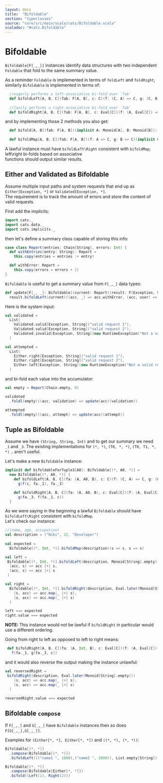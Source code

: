 ```yaml
---
layout: docs
title:  "Bifoldable"
section: "typeclasses"
source: "core/src/main/scala/cats/Bifoldable.scala"
scaladoc: "#cats.Bifoldable"
---
```


# Bifoldable

`Bifoldable[F[_,_]]` instances identify data structures with two independent `Foldable` that fold to the same summary value.

As a reminder `Foldable` is implemented in terms of `foldLeft` and `foldRight`; similarly `Bifoldable` is implemented in terms of:
```scala
  //eagerly performs a left-associative bi-fold over `fab` 
  def bifoldLeft[A, B, C](fab: F[A, B], c: C)(f: (C, A) => C, g: (C, B) => C): C
  
  //lazily performs a right-associative bi-fold over `fab` 
  def bifoldRight[A, B, C](fab: F[A, B], c: Eval[C])(f: (A, Eval[C]) => Eval[C], g: (B, Eval[C]) => Eval[C]): Eval[C]
```
and by implementing those 2 methods you also get:
```scala
  def bifold[A, B](fab: F[A, B])(implicit A: Monoid[A], B: Monoid[B]): (A, B)
  
  def bifoldMap[A, B, C](fab: F[A, B])(f: A => C, g: B => C)(implicit C: Monoid[C]): C
```
A lawful instance must have `bifoldLeft\Right` consistent with `bifoldMap`; left\right bi-folds based on associative  
functions should output similar results. 

## Either and Validated as Bifoldable

Assume multiple input paths and system requests that end up as `Either[Exception, *]` or `Validated[Exception, *]`.  
The requirement is to track the amount of errors and store the content of valid requests.

First add the implicits:
```scala mdoc
import cats._
import cats.data._
import cats.implicits._
```

then let's define a summary class capable of storing this info:
```scala mdoc
case class Report(entries: Chain[String], errors: Int) {
  def withEntries(entry: String): Report =
    this.copy(entries = entries :+ entry)

  def withError: Report =
    this.copy(errors = errors + 1)
}
```

`Bifoldable` is useful to get a summary value from `F[_,_]` data types:
```scala mdoc
def update[F[_, _]: Bifoldable](current: Report)(result: F[Exception, String]): Report =
  result.bifoldLeft(current)((acc, _) => acc.withError, (acc, user) => acc.withEntries(user))
```

Here is the system input:
```scala mdoc
val validated =
  List(
    Validated.valid[Exception, String]("valid request 1"),
    Validated.valid[Exception, String]("valid request 2"),
    Validated.invalid[Exception, String](new RuntimeException("Not a valid request"))
  )

val attempted =
  List(
    Either.right[Exception, String]("valid request 1"),
    Either.right[Exception, String]("valid request 2"),
    Either.left[Exception, String](new RuntimeException("Not a valid request"))
  )
```

and bi-fold each value into the accumulator:
```scala mdoc
val empty = Report(Chain.empty, 0)

validated
  .foldl(empty)((acc, validation) => update(acc)(validation))

attempted
  .foldl(empty)((acc, attempt) => update(acc)(attempt))
```

## Tuple as Bifoldable

Assume we have `(String, String, Int)`  and to get our summary we need `_1` and `_3`.
The existing implementations for `(*, *)`, `(T0, *, *)`, `(T0, T1, *, *)` .. aren't useful.

Let's make a new `Bifoldable` instance:
```scala mdoc
implicit def bifoldableForTuple3[A0]: Bifoldable[(*, A0, *)] =
  new Bifoldable[(*, A0, *)] {
    def bifoldLeft[A, B, C](fa: (A, A0, B), c: C)(f: (C, A) => C, g: (C, B) => C): C =
      g(f(c, fa._1), fa._3)

    def bifoldRight[A, B, C](fa: (A, A0, B), c: Eval[C])(f: (A, Eval[C]) => Eval[C], g: (B, Eval[C]) => Eval[C]): Eval[C] =
      g(fa._3, f(fa._1, c))
  }
```
As we were saying in the beginning a lawful `Bifoldable` should have `bifoldLeft\Right` consistent with `bifoldMap`.  
Let's check our instance:
```scala mdoc
//(name, age, occupation)
val description = ("Niki", 22, "Developer")
  
val expected =
  Bifoldable[(*, Int, *)].bifoldMap(description)(s => s, s => s)

val left =
 Bifoldable[(*, Int, *)].bifoldLeft(description, Monoid[String].empty)(
  (acc, s) => acc |+| s,
  (acc, s) => acc |+| s
 )

val right =
  Bifoldable[(*, Int, *)].bifoldRight(description, Eval.later(Monoid[String].empty))(
    (s, acc) => acc.map(_ |+| s),
    (s, acc) => acc.map(_ |+| s)
  )

left === expected
right.value === expected
```
**NOTE:** This instance would not be lawful if `bifoldRight` in particular would use a different ordering.

Going from right to left as opposed to left to right means:
```scala mdoc
 def bifoldRight[A, B, C](fa: (A, Int, B), c: Eval[C])(f: (A, Eval[C]) => Eval[C], g: (B, Eval[C]) => Eval[C]): Eval[C] =
   f(fa._1, g(fa._3, c))
```
and it would also reverse the output making the instance unlawful:
```scala mdoc
val reversedRight = 
 bifoldRight(description, Eval.later(Monoid[String].empty))(
    (s, acc) => acc.map(_ |+| s),
    (s, acc) => acc.map(_ |+| s)
  )
  
reversedRight.value === expected  
```

## Bifoldable `compose`

If `F[_,_]` and `G[_,_]` have `Bifoldable` instances then so does `F[G[_,_],G[_,_]]`.

Examples for `(Either[*, *], Either[*, *])` and `((*, *), (*, *))`:
```scala mdoc
Bifoldable[(*, *)]
  .compose(Bifoldable[(*, *)])
  .bifoldLeft((("name1 ", 1000),("name2 ", 2000)), List.empty[String])((acc, name) => acc :+ name, (acc, _) => acc)

Bifoldable[(*, *)]
  .compose(Bifoldable[Either[*, *]])
  .bifold((Left(1), Right(2)))
```

